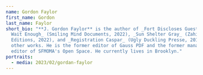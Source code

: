 ```yaml
---
name: Gordon Faylor
first_name: Gordon
last_name: Faylor
short_bio: "**J. Gordon Faylor** is the author of _Fort Discloses Guests If You
  Wait Enough_ (Smiling Mind Documents, 2022), _Sun Shelter Gray_ (Zahir
  Editions, 2022), and _Registration Caspar_ (Ugly Duckling Presse, 2016), among
  other works. He is the former editor of Gauss PDF and the former managing
  editor of SFMOMA's Open Space. He currently lives in Brooklyn."
portraits:
  - media: 2023/02/gordan-faylor
---
```

